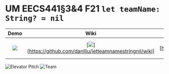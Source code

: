 # UM EECS441§3&4 F21 `let teamName: String? = nil`

| Demo  |  Wiki |  Trello  |
|:-----:|:-----:|:--------:|
|[<img src="https://eecs441.eecs.umich.edu/img/admin/video.png">][demo_page]|[<img src="https://eecs441.eecs.umich.edu/img/admin/wiki.png">][https://github.com/danlliu/letteamnamestringnil/wiki]|[<img src="https://eecs441.eecs.umich.edu/img/admin/trello.png">][https://trello.com/b/c0FM2SOt/let-teamname-string-nil]|

![Elevator Pitch](/assets/title.png)
![Team](/assets/team.png)

[demo_page]: https://youtu.be/sample
[wiki_page]: https://github.com/danlliu/letteamnamestringnil/wiki
[process_page]: https://trello.com/b/c0FM2SOt/let-teamname-string-nil

